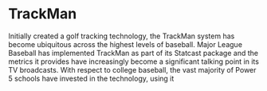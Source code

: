 # TrackMan
Initially created a golf tracking technology, the TrackMan system has become ubiquitous across the highest levels of baseball. Major League Baseball has implemented TrackMan as part of its Statcast package and the metrics it provides have increasingly become a significant talking point in its TV broadcasts. With respect to college baseball, the vast majority of Power 5 schools have invested in the technology, using it 
